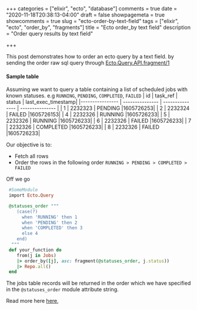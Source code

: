 +++
categories = ["elixir", "ecto", "database"]
comments = true
date = "2020-11-18T20:38:13-04:00"
draft = false
showpagemeta = true
showcomments = true
slug = "ecto-order-by-text-field"
tags = ["elixir", "ecto", "order_by", "fragments"]
title = "Ecto order_by text field"
description = "Order query results by text field"

+++

This post demonstrates how to order an ecto query by a text field.
by sending the order raw sql query through [Ecto.Query.API.fragment/1](https://hexdocs.pm/ecto/Ecto.Query.API.html#fragment/1)


#### Sample table
Assuming we want to query a table containing a list of scheduled jobs with known statuses. e.g 
`RUNNING`, `PENDING`, `COMPLETED`, `FAILED`
| id  | task_ref  | status    |  last_exec_timestamp|
|---------------- | --------------- | --------------- | --------------- |
| 1    | 2232323    | PENDING    |1605726253|
| 2    | 2232324    | FAILED    |1605726153|
| 4    | 2232326   | RUNNING   |1605726233|
| 5    | 2232326   | RUNNING   |1605726233|
| 6    | 2232326   | FAILED   |1605726233|
| 7    | 2232326   | COMPLETED   |1605726233|
| 8    | 2232326   | FAILED   |1605726233|

Our objective is to:
- Fetch all rows
- Order the rows in the following order
    `RUNNING > PENDING > COMPLETED > FAILED`

Off we go
```ruby
 #SomeModule
 import Ecto.Query

 @statuses_order """
    (case(?)
      when 'RUNNING' then 1
      when 'PENDING' then 2
      when 'COMPLETED' then 3
      else 4
    end)
  """
 def your_function do
    from(j in Jobs)
    |> order_by([j], asc: fragment(@statuses_order, j.status))
    |> Repo.all()
 end

```

The jobs table records will be returned in the order which we have specified in the `@statuses_order` module attribute string.

Read more here [here](https://elixirforum.com/t/error-interpolating-a-variable-as-the-first-argument-of-an-ecto-fragment/6711/2),